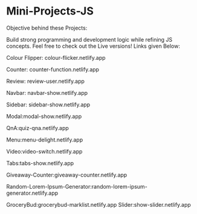 # Mini-Projects-JS

Objective behind these Projects: 

Build strong programming and development logic while refining JS concepts.
Feel free to check out the Live versions! Links given Below:

Colour Flipper: colour-flicker.netlify.app

Counter: counter-function.netlify.app

Review: review-user.netlify.app

Navbar: navbar-show.netlify.app

Sidebar: sidebar-show.netlify.app

Modal:modal-show.netlify.app

QnA:quiz-qna.netlify.app

Menu:menu-delight.netlify.app

Video:video-switch.netlify.app

Tabs:tabs-show.netlify.app

Giveaway-Counter:giveaway-counter.netlify.app

Random-Lorem-Ipsum-Generator:random-lorem-ipsum-generator.netlify.app

GroceryBud:grocerybud-marklist.netlify.app
Slider:show-slider.netlify.app
